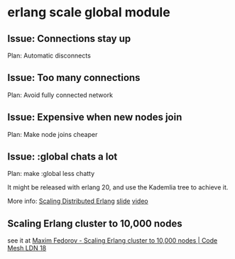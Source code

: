 # erlang scale global module

## Issue: Connections stay up
Plan: Automatic disconnects

## Issue: Too many connections
Plan: Avoid fully connected network

## Issue: Expensive when new nodes join
Plan: Make node joins cheaper

## Issue: :global chats a lot
Plan: make :global less chatty

It might be released with erlang 20, and use the Kademlia tree to achieve it.

More info:
[Scaling Distributed Erlang](http://www.elixirconf.eu/elixirconf2016/zandra-norman)
[slide](http://s3.amazonaws.com/erlang-conferences-production/media/files/000/000/074/original/Zandra_Norman_ScalingDistributedErlang.pdf)
[video](https://youtu.be/usEs3GPnZDg)

## Scaling Erlang cluster to 10,000 nodes
see it at [Maxim Fedorov - Scaling Erlang cluster to 10,000 nodes | Code Mesh LDN 18](https://www.youtube.com/watch?v=FJQyv26tFZ8)
